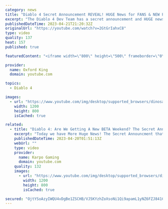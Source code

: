 ```yaml
---
category: news
title: "Diablo 4 Secret Announcement REVEAL! HUGE News for FANS & NEW Players!"
excerpt: "The Diablo 4 Dev Team has a secret announcement and HUGE news to share about Diablo 4. Don't miss this Diablo IV video ..."
publishedDateTime: 2023-04-21T21:20:32Z
originalUrl: "https://youtube.com/watch?v=2GtGrIahxC8"
type: video
quality: 137
heat: 157
published: true

featuredContent: "<iframe width=\"800\" height=\"500\" frameborder=\"0\" src=\"https://www.youtube.com/embed/2GtGrIahxC8\" allow=\"accelerometer; autoplay; encrypted-media; gyroscope; picture-in-picture\" allowfullscreen></iframe>"

provider:
  name: Oxford King
  domain: youtube.com

topics:
  - Diablo 4

images:
  - url: "https://www.youtube.com/img/desktop/supported_browsers/dinosaur.png"
    width: 1200
    height: 800
    isCached: true

related:
  - title: "Diablo 4: Are We Getting A New BETA Weekend? The Secret Announcement Is REVEALED!"
    excerpt: "Today we have More Huge News! The Secret Announcment that was supposed to be made tomorrow during the live stream!"
    publishedDateTime: 2023-04-20T01:51:13Z
    webUrl: ""
    type: video
    provider:
      name: Karpo Gaming
      domain: youtube.com
    quality: 132
    images:
      - url: "https://www.youtube.com/img/desktop/supported_browsers/dinosaur.png"
        width: 1200
        height: 800
        isCached: true

secured: "OjtYSoAzyIWQU4vDgBe1ZSCHB/VJ5KYzhZoXsoNi1Qi9apamL1yNZ6FZJ841C/T3oDRT4dmzCKYk2nayCj7QQWHugNDxv5cTRceAzIFRp2WpWdQbgfRlpWrGJ7N2PGc2/2cP/gJH8pZDBwp7Xyc8XAQgl4TV+JqPzyXZA9JOrG7CYcpZZsQ6cHAF8KI2iWWgULLSDc4vK2xmZwT4ZxJTY4rrjkIR2q5oGMKVsP7SrBEsz6id3H+TJmJOOUkweHGUtRivLIVBR6pzLUSvzptgkYbMlR24eGHCz8u2SuZddWwEpHTrabhaYMBSYTvy/CMVybWWRWRZDtWVTXbAAHVHDKAQu/96k5A6a7x7lGO5iGLSv+S+ExueJfZnVuQHVEmCSLahCFdoFRC1n9WKLmVApw==;1f6J3Gl80sU9RLrC7XizjA=="
---
```


